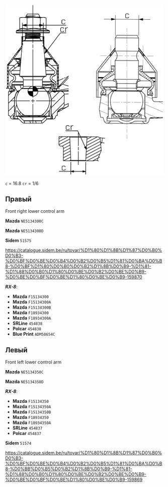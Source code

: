 ![alt text](img/Sidem.png)

`c` = 16.8
`cr` = 1/6

## Правый

Front right lower control arm

__Mazda__ `NE5134300C`

__Mazda__ `NE5134300D`

__Sidem__ `51575`

https://catalogue.sidem.be/ru/tovar/%D1%80%D1%8B%D1%87%D0%B0%D0%B3-%D0%BF%D0%BE%D0%B4%D0%B2%D0%B5%D1%81%D0%BA%D0%B8-%D0%BF%D1%80%D0%B0%D0%B2%D1%8B%D0%B9-%D1%81-%D1%88%D0%B0%D1%80%D0%BE%D0%B2%D0%BE%D0%B9-%D0%BE%D0%BF%D0%BE%D1%80%D0%BE%D0%B9-159870

***RX-8***:

- __Mazda__ `F15134300`
- __Mazda__ `F15134300A`
- __Mazda__ `F15134300B`
- __Mazda__ `F18934300`
- __Mazda__ `F18934300A`
- __SRLine__ `454838`
- __Polcar__ `454838`
- __Blue Print__ `ADM58654C`

## Левый

Front left lower control arm

__Mazda__ `NE5134350C`

__Mazda__ `NE5134350D`

***RX-8***:

- __Mazda__ `F15134350`
- __Mazda__ `F15134350A`
- __Mazda__ `F15134350B`
- __Mazda__ `F18934350`
- __Mazda__ `F18934350A`
- __SRLine__ `454837`
- __Polcar__ `454837`

__Sidem__ `51574`

https://catalogue.sidem.be/ru/tovar/%D1%80%D1%8B%D1%87%D0%B0%D0%B3-%D0%BF%D0%BE%D0%B4%D0%B2%D0%B5%D1%81%D0%BA%D0%B8-%D0%BB%D0%B5%D0%B2%D1%8B%D0%B9-%D1%81-%D1%88%D0%B0%D1%80%D0%BE%D0%B2%D0%BE%D0%B9-%D0%BE%D0%BF%D0%BE%D1%80%D0%BE%D0%B9-159869